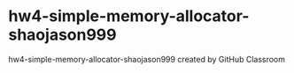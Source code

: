 # hw4-simple-memory-allocator-shaojason999
hw4-simple-memory-allocator-shaojason999 created by GitHub Classroom
